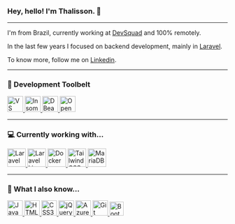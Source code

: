 ### Hey, hello! I'm Thalisson. 👋
___

I'm from Brazil, currently working at [DevSquad](https://devsquad.com/) and 100% remotely.

In the last few years I focused on backend development, mainly in [Laravel](https://laravel.com/).

To know more, follow me on [Linkedin](https://www.linkedin.com/in/thalissonbarbosa/).

___
### :hammer: Development Toolbelt

<p>
  <a href="https://code.visualstudio.com">
    <img src="https://code.visualstudio.com/apple-touch-icon.png" height="36" title="VS Code" />
  </a>
  <a href="https://insomnia.rest/">
    <img src="https://d33v4339jhl8k0.cloudfront.net/docs/assets/59e383122c7d3a40f0ed78e2/images/5ea7218d2c7d3a7e9aebb503/logo-32x--insomnia-core.png" height="36" title="Insomnia" />
  </a>
  <a href="https://dbeaver.io/">
    <img src="https://github.com/dbeaver/dbeaver/wiki/images/dbeaver-head.png" height="36" title="DBeaver" />
  </a>
  <a href="https://www.opensuse.org/#Tumbleweed">
    <img src="https://static.opensuse.org/favicon.svg" height="36" title="OpenSuse Tumbleweed" />
  </a>
</p>

___
### :computer: Currently working with...

<p>
  <a href="https://laravel.com">
    <img src="https://laravel.com/img/logomark.min.svg" height="42" title="Laravel" />
  </a>
  <a href="https://laravel-livewire.com">
    <img src="https://laravel-livewire.com/favicon.ico" height="42" title="Laravel Livewire" />
  </a>
  <a href="https://docker.com">
    <img src="https://www.docker.com/sites/default/files/d8/Docker-R-Logo-08-2018-Monochomatic-RGB_Moby-x1.png" height="42" title="Docker" />
  </a>
  <a href="https://tailwindcss.com">
    <img src="https://tailwindcss.com/favicon-32x32.png" height="42" title="Tailwind CSS" />
  </a>
  <a href="https://mariadb.com">
    <img src="https://mariadb.org//wp-content/themes/twentynineteen-child/icons/logo_seal.svg" height="42" title="MariaDB" />
  </a>
</p>

___

### :closed_book: What I also know...

<p>
  <a href="https://www.w3schools.com/js/default.asp">
    <img src="https://upload.wikimedia.org/wikipedia/commons/thumb/9/99/Unofficial_JavaScript_logo_2.svg/1200px-Unofficial_JavaScript_logo_2.svg.png" height="35" title="JavaScript" />
  </a>
  <a href="https://www.w3schools.com/html/default.asp">
    <img src="https://upload.wikimedia.org/wikipedia/commons/thumb/6/61/HTML5_logo_and_wordmark.svg/1200px-HTML5_logo_and_wordmark.svg.png" height="35" title="HTML5" />
  </a>
  <a href="https://www.w3schools.com/css/">
    <img src="https://lh3.googleusercontent.com/proxy/Bo7iuI71KKbNdIkE_OxiFQsTDabt4RarvtPKbaTc2iDIZp7xNlPZpUb8FZ0xNJGf4EvHs3E3jyqY46kdsxVtvOLrErQvBe__cmmeGbRohF6yLnope46PXbj_ry-LfJdXAg" height="35" title="CSS3" />
  </a>
  <a href="https://jquery.com/">
    <img src="https://jquery.com/jquery-wp-content/themes/jquery.com/i/favicon.ico" height="35" title="jQuery" />
  </a>
  <a href="https://azure.microsoft.com/pt-br/services/devops/">
    <img src="https://cdn.vsassets.io/content/icons/favicon.ico" height="35" title="Azure DevOps" />
  </a>
  <a href="https://git-scm.com/">
    <img src="https://git-scm.com/favicon.ico" height="35" title="Git" />
  </a>
  <a href="https://getbootstrap.com/docs/5.0/getting-started/introduction/">
    <img src="https://getbootstrap.com/docs/5.0/assets/img/favicons/favicon-32x32.png" height="32" title="Bootstrap" />
  </a>
</p>

<!--
**thshiro/thshiro** is a ✨ _special_ ✨ repository because its `README.md` (this file) appears on your GitHub profile.

Here are some ideas to get you started:

- 🔭 I’m currently working on ...
- 🌱 I’m currently learning ...
- 👯 I’m looking to collaborate on ...
- 🤔 I’m looking for help with ...
- 💬 Ask me about ...
- 📫 How to reach me: ...
- 😄 Pronouns: ...
- ⚡ Fun fact: ...
-->
